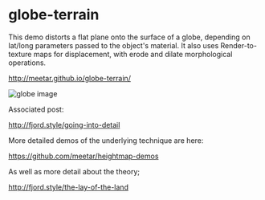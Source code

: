 globe-terrain
=============

This demo distorts a flat plane onto the surface of a globe, depending on lat/long parameters passed to the object's material. It also uses Render-to-texture maps for displacement, with erode and dilate morphological operations.

http://meetar.github.io/globe-terrain/

![globe image](http://meetar.github.io/globe-terrain/globe.png)

Associated post:

http://fjord.style/going-into-detail

More detailed demos of the underlying technique are here:

https://github.com/meetar/heightmap-demos

As well as more detail about the theory;

http://fjord.style/the-lay-of-the-land
